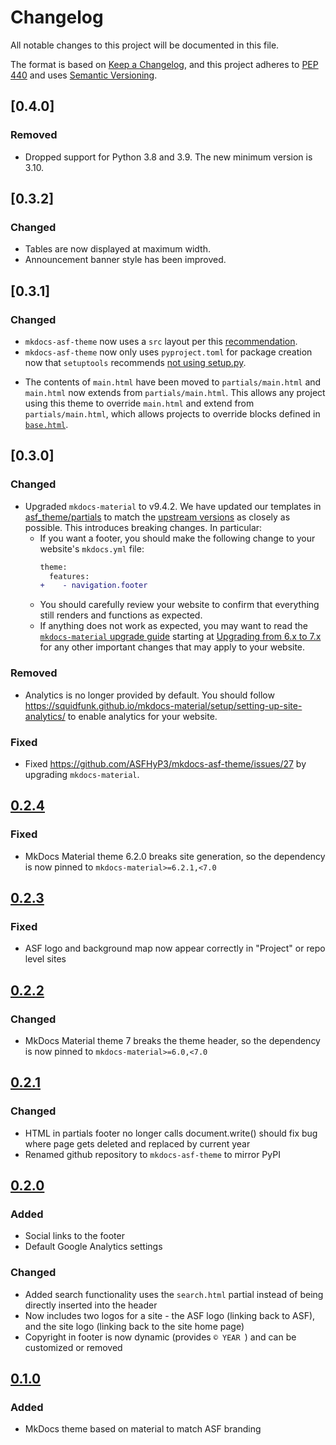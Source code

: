 # Changelog

All notable changes to this project will be documented in this file.

The format is based on [Keep a Changelog](https://keepachangelog.com/en/1.0.0/),
and this project adheres to [PEP 440](https://www.python.org/dev/peps/pep-0440/) 
and uses [Semantic Versioning](https://semver.org/spec/v2.0.0.html).

## [0.4.0]

### Removed
* Dropped support for Python 3.8 and 3.9. The new minimum version is 3.10.

## [0.3.2]

### Changed
* Tables are now displayed at maximum width.
* Announcement banner style has been improved.

## [0.3.1]

### Changed
* `mkdocs-asf-theme` now uses a `src` layout per this [recommendation](https://packaging.python.org/en/latest/discussions/src-layout-vs-flat-layout/).
* `mkdocs-asf-theme` now only uses `pyproject.toml` for package creation now that `setuptools` recommends [not using setup.py](https://setuptools.pypa.io/en/latest/userguide/quickstart.html#setuppy-discouraged).
- The contents of `main.html` have been moved to `partials/main.html` and `main.html` now extends from `partials/main.html`. This allows any project using this theme to override `main.html` and extend from `partials/main.html`, which allows projects to override blocks defined in [`base.html`](https://github.com/squidfunk/mkdocs-material/blob/9.4.2/src/templates/base.html).

## [0.3.0]

### Changed
- Upgraded `mkdocs-material` to v9.4.2. We have updated our templates in [asf_theme/partials](./asf_theme/partials) to match the [upstream versions](https://github.com/squidfunk/mkdocs-material/tree/9.4.2/src/templates/partials) as closely as possible. This introduces breaking changes. In particular:
    - If you want a footer, you should make the following change to your website's `mkdocs.yml` file:
      ```diff
      theme:
        features:
      +    - navigation.footer
      ```
    - You should carefully review your website to confirm that everything still renders and functions as expected.
    - If anything does not work as expected, you may want to read the [`mkdocs-material` upgrade guide](https://squidfunk.github.io/mkdocs-material/upgrade/) starting at [Upgrading from 6.x to 7.x](https://squidfunk.github.io/mkdocs-material/upgrade/#upgrading-from-6x-to-7x) for any other important changes that may apply to your website.

### Removed
- Analytics is no longer provided by default. You should follow <https://squidfunk.github.io/mkdocs-material/setup/setting-up-site-analytics/> to enable analytics for your website.

### Fixed
- Fixed <https://github.com/ASFHyP3/mkdocs-asf-theme/issues/27> by upgrading `mkdocs-material`.

## [0.2.4](https://github.com/ASFHyP3/mkdocs-asf-theme/compare/v0.2.3...v0.2.4)

### Fixed
- MkDocs Material theme 6.2.0 breaks site generation, so the dependency is now pinned to `mkdocs-material>=6.2.1,<7.0`

## [0.2.3](https://github.com/ASFHyP3/mkdocs-asf-theme/compare/v0.2.2...v0.2.3)

### Fixed
- ASF logo and background map now appear correctly in "Project" or repo level sites

## [0.2.2](https://github.com/ASFHyP3/mkdocs-asf-theme/compare/v0.2.1...v0.2.2)

### Changed
- MkDocs Material theme 7 breaks the theme header, so the dependency is now pinned to `mkdocs-material>=6.0,<7.0`

## [0.2.1](https://github.com/ASFHyP3/mkdocs-asf-theme/compare/v0.2.0...v0.2.1)

### Changed
- HTML in partials footer no longer calls document.write() should fix bug where page gets deleted and replaced by current year
- Renamed github repository to `mkdocs-asf-theme` to mirror PyPI

## [0.2.0](https://github.com/ASFHyP3/mkdocs-asf-theme/compare/v0.1.0...v0.2.0)

### Added
- Social links to the footer
- Default Google Analytics settings

### Changed
- Added search functionality uses the `search.html` partial instead of being directly
  inserted into the header
- Now includes two logos for a site - the ASF logo (linking back to ASF), and the
  site logo (linking back to the site home page)
- Copyright in footer is now dynamic (provides `© YEAR `) and can be customized
  or removed

## [0.1.0](https://github.com/ASFHyP3/mkdocs-asf-theme/compare/v0.0.0...v0.1.0)

### Added
- MkDocs theme based on material to match ASF branding
